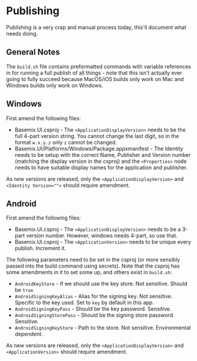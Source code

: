 # Publishing

Publishing is a very crap and manual process today, this'll document what needs doing.

## General Notes

The `build.sh` file contains preformatted commands with variable references in for running a full publish of all things - note that this isn't actually ever going to fully succeed because MacOS/iOS builds only work on Mac and Windows builds only work on Windows.

## Windows

First amend the following files:

- Basemix.UI.csproj - The `<ApplicationDisplayVersion>` needs to be the full 4-part version string. You cannot change the last digit, so in the format `w.x.y.z` only `z` cannot be changed.
- Basemix.UI/Platforms/Windows/Package.appxmanifest - The Identity needs to be setup with the correct Name, Publisher and Version number (matching the display version in the csproj) and the `<Properties>` node needs to have suitable display names for the application and publisher.

As new versions are released, only the `<ApplicationDisplayVersion>` and `<Identity Version="">` should require amendment.

## Android

First amend the following files:

- Basemix.UI.csproj - The `<ApplicationDisplayVersion>` needs to be a 3-part version number. However, windows needs 4-part, so use that.
- Basemix.UI.csproj - The `<ApplicationVersion>` needs to be unique every publish. Increment it.

The following parameters need to be set in the csproj (or more sensibly passed into the build command using secrets). Note that the csproj has some amendments in it to set some up, and others exist in `build.sh`:

- `AndroidKeyStore` - If we should use the key store. Not sensitive. Should be `true`
- `AndroidSigningKeyAlias` - Alias for the signing key. Not sensitive. Specific to the key used. Set to `key` by default in this app.
- `AndroidSigningKeyPass` - Should be the key password. Sensitive.
- `AndroidSigningStorePass` - Should be the signing store password. Sensitive.
- `AndroidSigningKeyStore` - Path to the store. Not sensitive. Environmental dependent.

As new versions are released, only the `<ApplicationDisplayVersion>` and `<ApplicationVersion>` should require amendment.
